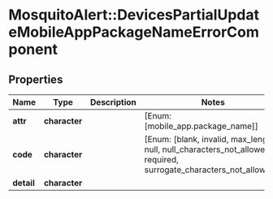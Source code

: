 # MosquitoAlert::DevicesPartialUpdateMobileAppPackageNameErrorComponent


## Properties
Name | Type | Description | Notes
------------ | ------------- | ------------- | -------------
**attr** | **character** |  | [Enum: [mobile_app.package_name]] 
**code** | **character** |  | [Enum: [blank, invalid, max_length, null, null_characters_not_allowed, required, surrogate_characters_not_allowed]] 
**detail** | **character** |  | 


